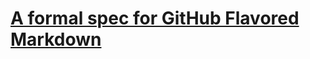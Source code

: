 # [A formal spec for GitHub Flavored Markdown](https://github.blog/2017-03-14-a-formal-spec-for-github-markdown/)